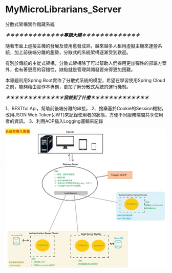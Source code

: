 # MyMicroLibrarians_Server
分散式架構實作館藏系統

***＊＊＊＊＊＊＊＊＊＊＊＊＊專題大綱＊＊＊＊＊＊＊＊＊＊＊＊＊***

隨著市面上虛擬主機的發展及使用愈發成熟，越來越多人租用虛擬主機來運營系統，加上前後端分離的趨勢，分散式的系統架構逐漸受到歡迎。

有別於傳統的主從式架構，分散式架構除了可以幫助人們採用更加彈性的部屬方案外，也有著更高的容錯性，缺點就是管理與開發要來得更加困難。

本專題利用Spring Boot實作了分散式系統的模型，希望在學習使用Spring Cloud之前，能夠藉由實作本專題，更加了解分散式系統的運行機制。

***＊＊＊＊＊＊＊＊＊＊＊＊＊我做到了什麼＊＊＊＊＊＊＊＊＊＊＊＊＊***

1、RESTful Api，幫助前後端分離的串接。
2、捨棄基於Cookie的Session機制，改用JSON Web Token(JWT)來記錄使用者的狀態，方便不同服務端間共享使用者的資訊。
3、利用AOP插入Logging邏輯來記錄

![image](https://raw.githubusercontent.com/Jeff33759/MyMicroLibrarians_Server/master/System_Architecture_Diagram.jpg
)
